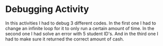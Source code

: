 # Debugging Activity
In this activities I had to debug 3 different codes. In the first one I had to change an infinite loop for it to only run a certain amount of time. In the second one I had solve an error with 5 student ID's. And in the third one I had to make sure it returned the correct amount of cash.